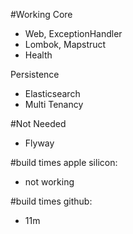 #Working
Core
- Web, ExceptionHandler
- Lombok, Mapstruct
- Health
         
Persistence
- Elasticsearch
- Multi Tenancy 

#Not Needed
- Flyway

#build times apple silicon:
- not working

#build times github:
- 11m
